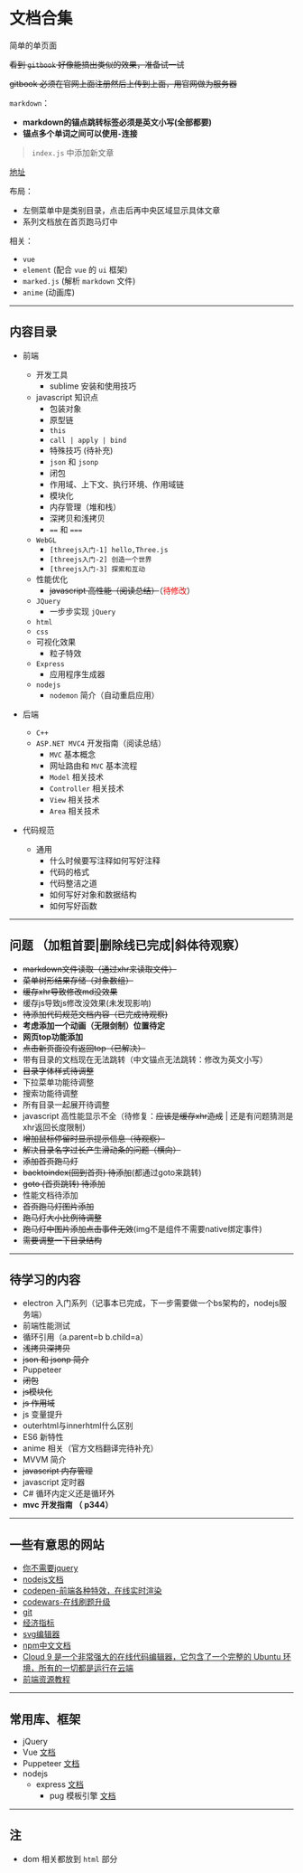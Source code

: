 # 文档合集

简单的单页面

~~看到 `gitbook` 好像能搞出类似的效果，准备试一试~~

~~gitbook 必须在官网上面注册然后上传到上面，用官网做为服务器~~


`markdown`：
- **markdown的锚点跳转标签必须是英文小写(全部都要)**
- **锚点多个单词之间可以使用`-`连接**

> `index.js` 中添加新文章

[地址](https://archergrey.github.io/document/)

布局：
- 左侧菜单中是类别目录，点击后再中央区域显示具体文章
- 系列文档放在首页跑马灯中

相关：
- `vue`
- `element` (配合 `vue` 的 `ui` 框架)
- `marked.js` (解析 `markdown` 文件)
- `anime` (动画库)

---
## 内容目录



- 前端
  - 开发工具
    - sublime 安装和使用技巧
  - javascript 知识点
    - 包装对象
    - 原型链
    - `this`
    - `call | apply | bind`
    - 特殊技巧 (待补充)
    - `json` 和 `jsonp`
    - 闭包
    - 作用域、上下文、执行环境、作用域链
    - 模块化
    - 内存管理（堆和栈）
    - 深拷贝和浅拷贝
    - `==` 和 `===`
  - `WebGL`
    - `[threejs入门-1] hello,Three.js`
    - `[threejs入门-2] 创造一个世界`
    - `[threejs入门-3] 探索和互动`
  - 性能优化
    - ~~javascript 高性能（阅读总结）~~（<font color='red'>待修改</font>）
  - `JQuery`
    - 一步步实现 `jQuery`
  - `html`
  - `css`
  - 可视化效果
    - 粒子特效
  - `Express` 
    - 应用程序生成器
  - `nodejs`
    - `nodemon` 简介（自动重启应用）
    
- 后端
  - `C++`
  - `ASP.NET MVC4` 开发指南（阅读总结）
    - `MVC` 基本概念
    - 网址路由和 `MVC` 基本流程
    - `Model` 相关技术
    - `Controller` 相关技术
    - `View` 相关技术
    - `Area` 相关技术
- 代码规范
  - 通用
    - 什么时候要写注释如何写好注释
    - 代码的格式
    - 代码整洁之道
    - 如何写好对象和数据结构
    - 如何写好函数
---
## 问题 （加粗首要|删除线已完成|斜体待观察）
- ~~markdown文件读取（通过xhr来读取文件）~~
- ~~菜单树形结果存储（对象数组）~~
- ~~缓存xhr导致修改md没效果~~
- 缓存js导致js修改没效果(未发现影响)
- ~~待添加代码规范文档内容（已完成待观察)~~
- **考虑添加一个动画（无限剑制）位置待定**
- **网页top功能添加**
- ~~点击新页面没有返回top（已解决）~~
- 带有目录的文档现在无法跳转（中文锚点无法跳转：修改为英文小写）
- ~~目录字体样式待调整~~
- 下拉菜单功能待调整
- 搜索功能待调整
- 所有目录一起展开待调整
- javascript 高性能显示不全（待修复：~~应该是缓存xhr造成~~ | 还是有问题猜测是xhr返回长度限制）
- ~~增加鼠标停留时显示提示信息（待观察）~~
- ~~解决目录名字过长产生滑动条的问题（横向）~~
- ~~添加首页跑马灯~~
- ~~backtoindex(回到首页) 待添加~~(都通过goto来跳转)
- ~~goto (首页跳转) 待添加~~
- 性能文档待添加
- ~~首页跑马灯图片添加~~
- ~~跑马灯大小比例待调整~~
- ~~跑马灯中图片添加点击事件无效~~(img不是组件不需要native绑定事件)
- ~~需要调整一下目录结构~~
---
## 待学习的内容
- electron 入门系列（记事本已完成，下一步需要做一个bs架构的，nodejs服务端）
- 前端性能测试 
- 循环引用（a.parent=b b.child=a）
- ~~浅拷贝深拷贝~~
- ~~json 和 jsonp 简介~~
- Puppeteer
- ~~闭包~~
- ~~js模块化~~
- ~~js 作用域~~
- js 变量提升
- outerhtml与innerhtml什么区别 
- ES6 新特性
- anime 相关（官方文档翻译完待补充）
- MVVM 简介
- ~~javascript 内存管理~~
- javascript 定时器
- C# 循环内定义还是循环外
- **mvc 开发指南 （ p344）**

---
## 一些有意思的网站

- [你不需要jquery](https://blog.garstasio.com/you-dont-need-jquery/)
- [nodejs文档](https://nodejs.org/download/release/v8.9.1/docs/api/)
- [codepen-前端各种特效，在线实时渲染](https://codepen.io/)
- [codewars-在线刷题升级](https://www.codewars.com/)
- [git](https://git-scm.com/docs)
- [经济指标](https://zh.tradingeconomics.com/)
- [svg编辑器](https://editor.method.ac/)
- [npm中文文档](https://www.npmjs.com.cn/)
- [Cloud 9 是一个非常强大的在线代码编辑器，它包含了一个完整的 Ubuntu 环境，所有的一切都是运行在云端](http://c9.io)
- [前端资源教程](https://cnodejs.org/topic/56ef3edd532839c33a99d00e)
  
---
## 常用库、框架

- jQuery
- Vue [文档](https://cn.vuejs.org/index.html)
- Puppeteer [文档](https://zhaoqize.github.io/puppeteer-api-zh_CN/#/)
- nodejs 
  - express [文档](https://expressjs.com/en/4x/api.html)
    - pug 模板引擎 [文档](https://pug.bootcss.com/api/getting-started.html)

---
 ## 注

 - dom 相关都放到 `html` 部分
 


